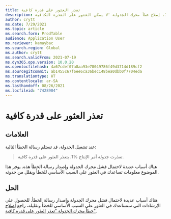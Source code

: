```yaml
---
title: تعذر العثور على قدرة كافية
description: يوفر هذا الموضوع ارتباطا يساعدك في التعامل مع تعذر جدولة أمر الإنتاج %1. إصلاح خطأ محرك الجدولة 'لا يمكن العثور على القدرة الكافية'.
author: crytt
ms.date: 7/29/2021
ms.topic: article
ms.search.form: ProdTable
audience: Application User
ms.reviewer: kamaybac
ms.search.region: Global
ms.author: crytt
ms.search.validFrom: 2021-07-19
ms.dyn365.ops.version: 10.0.20
ms.openlocfilehash: 4a67cdef07a8aa93e78049786f49d3714d189cf2
ms.sourcegitcommit: ab1455c67f6ee6ca36bec148bea0dbb0f7704eda
ms.translationtype: HT
ms.contentlocale: ar-SA
ms.lasthandoff: 08/26/2021
ms.locfileid: "7428904"
---
```

# <a name="not-enough-capacity-could-be-found"></a>تعذر العثور على قدرة كافية

## <a name="symptoms"></a>العلامات

عند تشغيل الجدولة، قد تستلم رسالة الخطأ التالية:

> تعذرت جدولة أمر الإنتاج %1. يتعذر العثور على قدرة كافية.

هناك أسباب عديدة لاحتمال فشل محرك الجدولة وإصدار رسالة الخطأ هذه. يوفر هذا الموضوع معلومات تساعدك في العثور على السبب الأساسي للخطأ ويقلل من حدوثه.

## <a name="resolution"></a>الحل

هناك أسباب عديدة لاحتمال فشل محرك الجدولة وإصدار رسالة الخطأ. للحصول على الإرشادات التي ستساعدك في العثور على السبب الأساسي للخطأ وتقليله، راجع [إصلاح خطأ محرك الجدولة "تعذر العثور على قدرة كافية"](/dynamics365/supply-chain/master-planning/not-enough-capacity-error-resolution.md).
